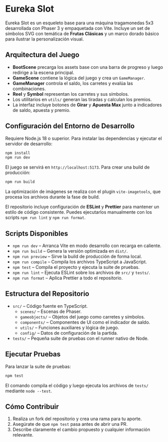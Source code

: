 # Eureka Slot

Eureka Slot es un esqueleto base para una máquina tragamonedas 5x3 desarrollada con Phaser 3 y empaquetada con Vite. Incluye un set de símbolos SVG con temática de **Frutas Clásicas** y un marco dorado básico para ilustrar la personalización visual.

## Arquitectura del Juego

- **BootScene** precarga los assets base con una barra de progreso y luego
  redirige a la escena principal.
- **GameScene** contiene la lógica del juego y crea un `GameManager`.
- **GameManager** controla el saldo, los carretes y evalúa las combinaciones.
- **Reel** y **Symbol** representan los carretes y sus símbolos.
- Los utilitarios en `utils/` generan las tiradas y calculan los premios.
- La interfaz incluye botones de **Girar** y **Apuesta Max** junto a indicadores de saldo, apuesta y premio.

## Configuración del Entorno de Desarrollo

Requiere Node.js 18 o superior. Para instalar las dependencias y ejecutar el
servidor de desarrollo:

```bash
npm install
npm run dev
```

El juego se servirá en `http://localhost:5173`. Para crear una build de
producción:

```bash
npm run build
```

La optimización de imágenes se realiza con el plugin `vite-imagetools`, que
procesa los archivos durante la fase de build.

El repositorio incluye configuración de **ESLint** y **Prettier** para mantener
un estilo de código consistente. Puedes ejecutarlos manualmente con los
scripts `npm run lint` y `npm run format`.

## Scripts Disponibles

- `npm run dev` &ndash; Arranca Vite en modo desarrollo con recarga en caliente.
- `npm run build` &ndash; Genera la versión optimizada en `dist/`.
- `npm run preview` &ndash; Sirve la build de producción de forma local.
- `npm run compile` &ndash; Compila los archivos TypeScript a JavaScript.
- `npm test` &ndash; Compila el proyecto y ejecuta la suite de pruebas.
- `npm run lint` &ndash; Ejecuta ESLint sobre los archivos de `src/` y `tests/`.
- `npm run format` &ndash; Aplica Prettier a todo el repositorio.

## Estructura del Repositorio

- `src/` &ndash; Código fuente en TypeScript.
  - `scenes/` &ndash; Escenas de Phaser.
  - `gameobjects/` &ndash; Objetos del juego como carretes y símbolos.
  - `components/` &ndash; Componentes de UI como el indicador de saldo.
  - `utils/` &ndash; Funciones auxiliares y lógica de juego.
  - `config/` &ndash; Datos de configuración de la partida.
- `tests/` &ndash; Pequeña suite de pruebas con el runner nativo de Node.

## Ejecutar Pruebas

Para lanzar la suite de pruebas:

```bash
npm test
```

El comando compila el código y luego ejecuta los archivos de `tests/` mediante
`node --test`.

## Cómo Contribuir

1. Realiza un fork del repositorio y crea una rama para tu aporte.
2. Asegúrate de que `npm test` pasa antes de abrir una PR.
3. Describe claramente el cambio propuesto y cualquier información relevante.
